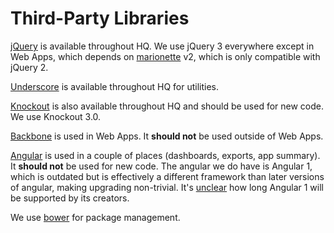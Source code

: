 # Third-Party Libraries

[jQuery](https://jquery.com/) is available throughout HQ. We use jQuery 3 everywhere except in Web Apps, which depends on [marionette](https://marionettejs.com/) v2, which is only compatible with jQuery 2.

[Underscore](http://underscorejs.org/) is available throughout HQ for utilities.

[Knockout](http://knockoutjs.com/) is also available throughout HQ and should be used for new code. We use Knockout 3.0.

[Backbone](http://backbonejs.org/) is used in Web Apps. It **should not** be used outside of Web Apps.

[Angular](https://angularjs.org/) is used in a couple of places (dashboards, exports, app summary). It **should not** be used for new code. The angular we do have is Angular 1, which is outdated but is effectively a different framework than later versions of angular, making upgrading non-trivial. It's [unclear](https://toddmotto.com/future-of-angular-1-x#whats-next-for-angular-1x) how long Angular 1 will be supported by its creators.

We use [bower](https://bower.io/) for package management.
